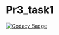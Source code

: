 # Pr3_task1
[![Codacy Badge](https://api.codacy.com/project/badge/Grade/c1c896fb055a45d9839e6cb1ae922c45)](https://app.codacy.com/app/Andee13/Pr3_task1?utm_source=github.com&utm_medium=referral&utm_content=Andee13/Pr3_task1&utm_campaign=Badge_Grade_Settings)